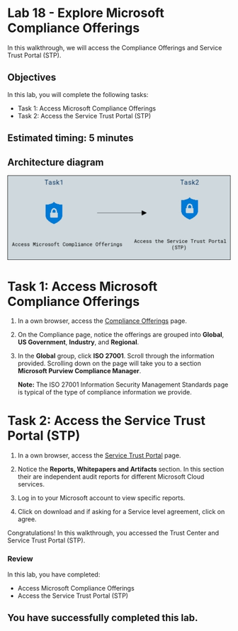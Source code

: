 # Lab 18 - Explore Microsoft Compliance Offerings

In this walkthrough, we will access the Compliance Offerings and Service Trust Portal (STP).

## Objectives

In this lab, you will complete the following tasks:

+ Task 1: Access Microsoft Compliance Offerings
+ Task 2: Access the Service Trust Portal (STP)

## Estimated timing: 5 minutes

## Architecture diagram

![](../images/az900lab18.png)

# Task 1: Access Microsoft Compliance Offerings

1. In a own browser, access the [Compliance Offerings](https://docs.microsoft.com/en-us/compliance/regulatory/offering-home) page.

2. On the Compliance page, notice the offerings are grouped into **Global**, **US Government**, **Industry**, and **Regional**.

3. In the **Global** group, click **ISO 27001**. Scroll through the information provided. Scrolling down on the page will take you to a section **Microsoft Purview Compliance Manager**.

    **Note:** The ISO 27001 Information Security Management Standards page is typical of the type of compliance information we provide.

# Task 2: Access the Service Trust Portal (STP)

1. In a own browser, access the [Service Trust Portal](https://servicetrust.microsoft.com/) page.

2. Notice the **Reports, Whitepapers and Artifacts** section. In this section their are independent audit reports for different Microsoft Cloud services.
 
3. Log in to your Microsoft account to view specific reports.

4. Click on download and if asking for a Service level agreement, click on agree.

Congratulations! In this walkthrough, you accessed the Trust Center and Service Trust Portal (STP).

### Review
In this lab, you have completed:
- Access Microsoft Compliance Offerings
- Access the Service Trust Portal (STP)

## You have successfully completed this lab.
